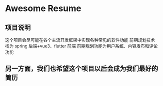 # Awesome Resume

## 项目说明

这个项目会尽可能在各个主流开发框架中实现各种常见的软件功能
前期规划技术栈为 spring 后端+vue3、flutter 前端
前期规划功能为用户系统、内容发布和评论功能

## 另一方面，我们也希望这个项目以后会成为我们最好的简历
